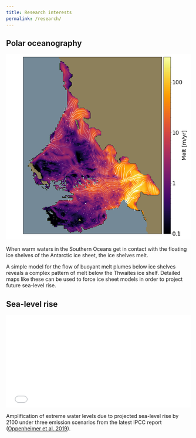 ```yaml
---
title: Research interests
permalink: /research/
---
```


## Polar oceanography

![Thwaites](/assets/Layer_Thwaites_tanh_Tdeep0_ztcl-550.png "Thwaites")


When warm waters in the Southern Oceans get in contact with the floating ice shelves of the Antarctic ice sheet, the ice shelves melt.

A simple model for the flow of buoyant melt plumes below ice shelves reveals a complex pattern of melt below the Thwaites ice shelf. Detailed maps like these can be used to force ice sheet models in order to project future sea-level rise.

## Sea-level rise

<div style="position:relative;padding-top:50%;">
  <iframe src="assets/AF.html" frameborder="0" allowfullscreen
    style="position:absolute;top:0;left:0;width:100%;height:100%;"></iframe>
</div>

Amplification of extreme water levels due to projected sea-level rise by 2100 under three emission scenarios from the latest IPCC report (<a href="https://www.ipcc.ch/srocc/chapter/chapter-4-sea-level-rise-and-implications-for-low-lying-islands-coasts-and-communities/">Oppenheimer et al. 2019</a>).
